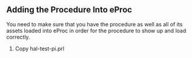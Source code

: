 ## Adding the Procedure Into eProc
You need to make sure that you have the procedure as well as all of its assets loaded into eProc in order for the procedure to show up and load correctly.
1. Copy hal-test-pi.prl
